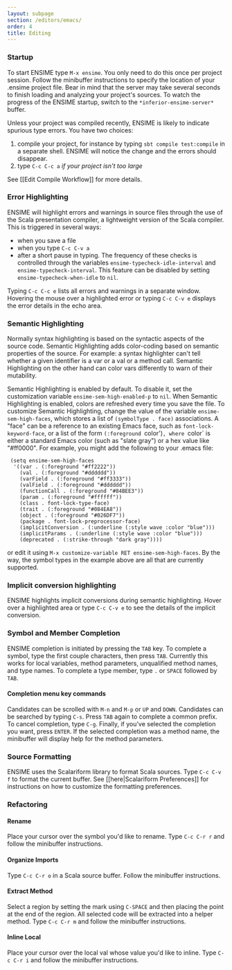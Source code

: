 ```yaml
---
layout: subpage
section: /editors/emacs/
order: 4
title: Editing
---
```


### Startup
To start ENSIME type `M-x ensime`. You only need to do this once per project session. Follow the minibuffer instructions to specify the location of your .ensime project file. Bear in mind that the server may take several seconds to finish loading and analyzing your project's sources. To watch the progress of the ENSIME startup, switch to the `*inferior-ensime-server*` buffer.

Unless your project was compiled recently, ENSIME is likely to indicate spurious type errors. You have two choices:

1. compile your project, for instance by typing `sbt compile test:compile` in a separate shell. ENSIME will notice the change and the errors should disappear.
1. type `C-c C-c a` _if your project isn't too large_

See [[Edit Compile Workflow]] for more details.

### Error Highlighting
ENSIME will highlight errors and warnings in source files through the use of the Scala presentation compiler, a lightweight version of the Scala compiler. This is triggered in several ways:
- when you save a file
- when you type `C-c C-v a`
- after a short pause in typing. The frequency of these checks is controlled through the variables `ensime-typecheck-idle-interval` and `ensime-typecheck-interval`. This feature can be disabled by setting `ensime-typecheck-when-idle` to `nil`.

Typing `C-c C-c e` lists all errors and warnings in a separate window. Hovering the mouse over a highlighted error or typing `C-c C-v e` displays the error details in the echo area.

### Semantic Highlighting

Normally syntax highlighting is based on the syntactic aspects of the source code. Semantic Highlighting adds color-coding based on semantic properties of the source. For example: a syntax highlighter can't tell whether a given identifier is a var or a val or a method call. Semantic Highlighting on the other hand can color vars differently to warn of their mutability.

Semantic Highlighting is enabled by default. To disable it, set the customization variable `ensime-sem-high-enabled-p` to `nil`. When Semantic Highlighting is enabled, colors are refreshed every time you save the file.
To customize Semantic Highlighting, change the value of the variable `ensime-sem-high-faces`, which stores a list of `(symbolType . face)` associations. A "face" can be a reference to an existing Emacs face, such as `font-lock-keyword-face`, or a list of the form `(:foreground `color')`, where `color` is either a standard Emacs color (such as "slate gray") or a hex value like "#ff0000". For example, you might add the following to your .emacs file:
```elisp
 (setq ensime-sem-high-faces
  '((var . (:foreground "#ff2222"))
    (val . (:foreground "#dddddd"))
    (varField . (:foreground "#ff3333"))
    (valField . (:foreground "#dddddd"))
    (functionCall . (:foreground "#84BEE3"))
    (param . (:foreground "#ffffff"))
    (class . font-lock-type-face)
    (trait . (:foreground "#084EA8"))
    (object . (:foreground "#026DF7"))
    (package . font-lock-preprocessor-face)
    (implicitConversion . (:underline (:style wave :color "blue")))
    (implicitParams . (:underline (:style wave :color "blue")))
    (deprecated . (:strike-through "dark gray"))))
```
or edit it using `M-x customize-variable RET ensime-sem-high-faces`. By the way, the symbol types in the example above are all that are currently supported.

### Implicit conversion highlighting

ENSIME highlights implicit conversions during semantic highlighting. Hover over a highlighted area or type `C-c C-v e` to see the details of the implicit conversion.

### Symbol and Member Completion
ENSIME completion is initiated by pressing the `TAB` key. To complete a symbol, type the first couple characters, then press `TAB`. Currently this works for local variables, method parameters, unqualified method names, and type names. To complete a type member, type `.` or `SPACE` followed by `TAB`.

#### Completion menu key commands
Candidates can be scrolled with `M-n` and `M-p` or `UP` and `DOWN`. Candidates can be searched by typing `C-s`. Press `TAB` again to complete a common prefix. To cancel completion, type `C-g`. Finally, if you've selected the completion you want, press `ENTER`. If the selected completion was a method name, the minibuffer will display help for the method parameters.

### Source Formatting
ENSIME uses the Scalariform library to format Scala sources. Type `C-c C-v f` to format the current buffer. See [[here|Scalariform Preferences]] for instructions on how to customize the formatting preferences.

### Refactoring

#### Rename
Place your cursor over the symbol you'd like to rename. Type `C-c C-r r` and follow the minibuffer instructions.

#### Organize Imports
Type `C-c C-r o` in a Scala source buffer. Follow the minibuffer instructions.

#### Extract Method
Select a region by setting the mark using `C-SPACE` and then placing the point at the end of the region. All selected code will be extracted into a helper method. Type `C-c C-r m` and follow the minibuffer instructions.

#### Inline Local
Place your cursor over the local val whose value you'd like to inline. Type `C-c C-r i` and follow the minibuffer instructions.
